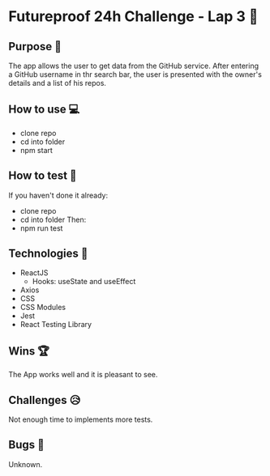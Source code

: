 # Futureproof 24h Challenge - Lap 3 💪

## Purpose 🎯

The app allows the user to get data from the GitHub service.
After entering a GitHub username in thr search bar, the user is presented with the owner's details and a list of his repos.

## How to use 💻

- clone repo
- cd into folder
- npm start

## How to test 🧪

If you haven't done it already:

- clone repo
- cd into folder
  Then:
- npm run test

## Technologies 📡

- ReactJS
  - Hooks: useState and useEffect
- Axios
- CSS
- CSS Modules
- Jest
- React Testing Library

## Wins 🏆

The App works well and it is pleasant to see.

## Challenges 😥

Not enough time to implements more tests.

## Bugs 🐛

Unknown.
